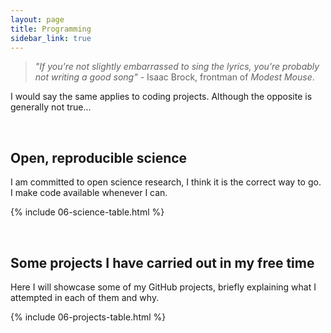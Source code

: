 ```yaml
---
layout: page
title: Programming
sidebar_link: true
---
```



> _"If you're not slightly embarrassed to sing the lyrics, you're probably not writing a good song"_ - Isaac Brock, frontman of _Modest Mouse_.

I would say the same applies to coding projects. Although the opposite is generally not true...

<br>

## Open, reproducible science

I am committed to open science research, I think it is the correct way to go. I make code available whenever I can.

{% include 06-science-table.html %}


<br>

## Some projects I have carried out in my free time

Here I will showcase some of my GitHub projects, briefly explaining what I attempted in each of them and why. 

{% include 06-projects-table.html %}



